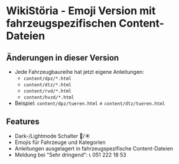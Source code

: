# WikiStöria - Emoji Version mit fahrzeugspezifischen Content-Dateien

## Änderungen in dieser Version
- Jede Fahrzeugbaureihe hat jetzt eigene Anleitungen:
  - `content/dpz/*.html`
  - `content/dtz/*.html`
  - `content/rvd/*.html`
  - `content/hvzd/*.html`
- Beispiel: `content/dpz/tueren.html` ≠ `content/dtz/tueren.html`

## Features
- Dark-/Lightmode Schalter 🌙/☀️
- Emojis für Fahrzeuge und Kategorien
- Anleitungen ausgelagert in fahrzeugspezifische Content-Dateien
- Meldung bei "Sehr dringend": 📞 051 222 18 53
